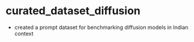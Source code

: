 # curated_dataset_diffusion
- created a prompt dataset for benchmarking diffusion models in Indian context
